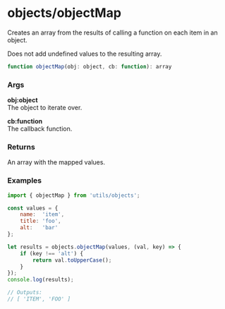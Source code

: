 objects/objectMap
=================
Creates an array from the results of calling a function on each item in an object.

Does not add undefined values to the resulting array.

```js
function objectMap(obj: object, cb: function): array
```

### Args

**obj:object**  
The object to iterate over.

**cb:function**  
The callback function.

### Returns
An array with the mapped values.


### Examples

```js
import { objectMap } from 'utils/objects';

const values = {
    name:  'item',
    title: 'foo',
    alt:   'bar'
};

let results = objects.objectMap(values, (val, key) => {
    if (key !== 'alt') {
        return val.toUpperCase();
    }
});
console.log(results);

// Outputs:
// [ 'ITEM', 'FOO' ]
```